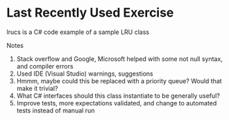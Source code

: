 # Last Recently Used Exercise #

lrucs is a C# code example of a sample LRU class

Notes

1. Stack overflow and Google, Microsoft helped with some not null syntax, and compiler errors
2. Used IDE (Visual Studio) warnings, suggestions
3. Hmmm, maybe could this be replaced with a priority queue?   Would that make it trivial?
4. What C# interfaces should this class instantiate to be generally useful?
5. Improve tests, more expectations validated, and change to automated tests instead of manual run
